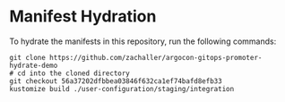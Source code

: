 # Manifest Hydration

To hydrate the manifests in this repository, run the following commands:

```shell
git clone https://github.com/zachaller/argocon-gitops-promoter-hydrate-demo
# cd into the cloned directory
git checkout 56a37202dfbbea03846f632ca1ef74bafd8efb33
kustomize build ./user-configuration/staging/integration
```
